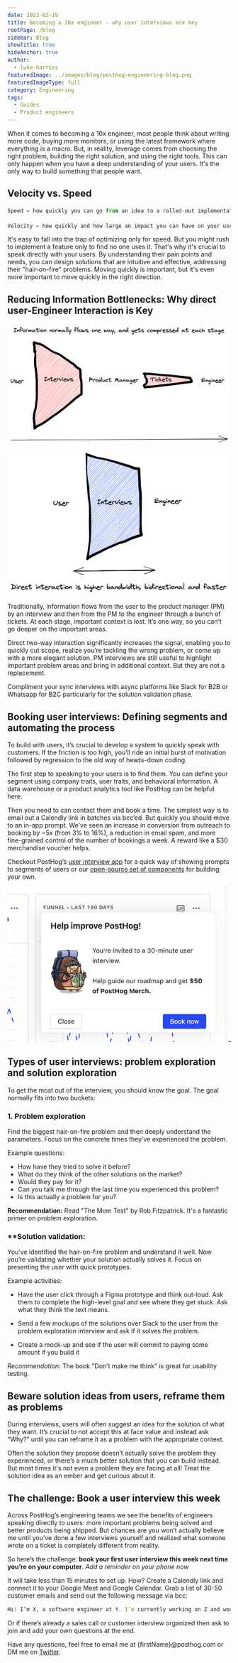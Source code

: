 ```yaml
---
date: 2023-02-19
title: Becoming a 10x engineer - why user interviews are key
rootPage: /blog
sidebar: Blog
showTitle: true
hideAnchor: true
author:
  - luke-harries
featuredImage: ../images/blog/posthog-engineering-blog.png
featuredImageType: full
category: Engineering
tags:
  - Guides
  - Product engineers
---
```


When it comes to becoming a 10x engineer, most people think about writing more code, buying more monitors, or using the latest framework where everything is a macro. But, in reality, leverage comes from choosing the right problem, building the right solution, and using the right tools. This can only happen when you have a deep understanding of your users. It's the only way to build something that people want.

## Velocity vs. Speed

```jsx
Speed = how quickly you can go from an idea to a rolled-out implementation.

Velocity = how quickly and how large an impact you can have on your users.
```

It's easy to fall into the trap of optimizing only for speed. But you might rush to implement a feature only to find no one uses it. That's why it's crucial to speak directly with your users. By understanding their pain points and needs, you can design solutions that are intuitive and effective, addressing their "hair-on-fire" problems. Moving quickly is important, but it's even more important to move quickly in the right direction.

## Reducing Information Bottlenecks: Why direct user-Engineer Interaction is Key

![PM to engineer](../images/blog/10x-engineers-do-user-interviews/pm-to-engineer.png)

![Direct user-Engineer Interaction](../images/blog/10x-engineers-do-user-interviews/direct-interaction.png)

Traditionally, information flows from the user to the product manager (PM) by an interview and then from the PM to the engineer through a bunch of tickets. At each stage, important context is lost. It’s one way, so you can’t go deeper on the important areas.

Direct two-way interaction significantly increases the signal, enabling you to quickly cut scope, realize you’re tackling the wrong problem, or come up with a more elegant solution. PM interviews are still useful to highlight important problem areas and bring in additional context. But they are not a replacement. 

Compliment your sync interviews with async platforms like Slack for B2B or Whatsapp for B2C particularly for the solution validation phase.

## Booking user interviews: Defining segments and automating the process

To build with users, it’s crucial to develop a system to quickly speak with customers. If the friction is too high, you’ll ride an initial burst of motivation followed by regression to the old way of heads-down coding.

The first step to speaking to your users is to find them. You can define your segment using company traits, user traits, and behavioral information. A data warehouse or a product analytics tool like PostHog can be helpful here. 

Then you need to can contact them and book a time. The simplest way is to email out a Calendly link in batches via bcc’ed. But quickly you should move to an in-app prompt. We’ve seen an increase in conversion from outreach to booking by ~5x (from 3% to 16%), a reduction in email spam, and more fine-grained control of the number of bookings a week. A reward like a $30 merchandise voucher helps. 

Checkout PostHog’s [user interview app](https://posthog.com/tutorials/feedback-interviews-site-apps#setting-up-the-user-interview-app) for a quick way of showing prompts to segments of users or our [open-source set of components](https://github.com/PostHog/posthog-prompts/tree/luke/react-demo) for building your own.

![User interview app](../images/blog/10x-engineers-do-user-interviews/user-interview-app.png)

## Types of user interviews: problem exploration and solution exploration

To get the most out of the interview, you should know the goal. The goal normally fits into two buckets:

### 1. Problem exploration

Find the biggest hair-on-fire problem and then deeply understand the parameters. Focus on the concrete times they’ve experienced the problem.

Example questions:
- How have they tried to solve it before? 
- What do they think of the other solutions on the market? 
- Would they pay for it? 
- Can you talk me through the last time you experienced this problem? 
- Is this actually a problem for you?

**Recommendation:** Read "The Mom Test" by Rob Fitzpatrick. It's a fantastic primer on problem exploration.

### **Solution validation: 

You’ve identified the hair-on-fire problem and understand it well. Now you’re validating whether your solution actually solves it. Focus on presenting the user with quick prototypes.

Example activities:
 - Have the user click through a Figma prototype and think out-loud. Ask them to complete the high-level goal and see where they get stuck. Ask what they think the text means.

- Send a few mockups of the solutions over Slack to the user from the problem exploration interview and ask if it solves the problem.

- Create a mock-up and see if the user will commit to paying some amount if you build it

*Recommendation:* The book "Don’t make me think" is great for usability testing.

## Beware solution ideas from users, reframe them as problems

During interviews, users will often suggest an idea for the solution of what they want. It’s crucial to not accept this at face value and instead ask “Why?” until you can reframe it as a problem with the appropriate context. 

Often the solution they propose doesn’t actually solve the problem they experienced, or there’s a much better solution that you can build instead. But most times it's not even a problem they are facing at all! Treat the solution idea as an ember and get curious about it.

## The challenge: Book a user interview this week

Across PostHog’s engineering teams we see the benefits of engineers speaking directly to users: more important problems being solved and better products being shipped. But chances are you won’t actually believe me until you’ve done a few interviews yourself and realized what someone wrote on a ticket is completely different from reality.

So here’s the challenge: **book your first user interview this week next time you’re on your computer**. *Add a reminder on your phone now*

It will take less than 15 minutes to set up. How? Create a Calendly link and connect it to your Google Meet and Google Calendar. Grab a list of 30-50 customer emails and send out the following message via bcc:

```jsx
Hi! I’m X, a software engineer at Y. I’m currently working on Z and would love your input on it. Free for a quick call at any of these times? {INSERT CALENDLY LINK} 
```

Or if there’s already a sales call or customer interview organized then ask to join and add your own questions at the end.

Have any questions, feel free to email me at {firstName}@posthog.com or DM me on [Twitter](https://twitter.com/lukeharries_).